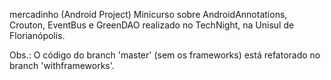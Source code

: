 mercadinho (Android Project)
Minicurso sobre AndroidAnnotations, Crouton, EventBus e GreenDAO realizado no TechNight, na Unisul de Florianópolis.

Obs.: O código do branch 'master' (sem os frameworks) está refatorado no branch 'withframeworks'.
